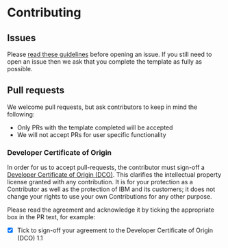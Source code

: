 # Contributing

## Issues

Please [read these guidelines](http://ibm.biz/cdt-issue-guide) before opening an issue.
If you still need to open an issue then we ask that you complete the template as
fully as possible.

## Pull requests

We welcome pull requests, but ask contributors to keep in mind the following:

* Only PRs with the template completed will be accepted
* We will not accept PRs for user specific functionality

### Developer Certificate of Origin

In order for us to accept pull-requests, the contributor must sign-off a
[Developer Certificate of Origin (DCO)](DCO1.1.txt). This clarifies the
intellectual property license granted with any contribution. It is for your
protection as a Contributor as well as the protection of IBM and its customers;
it does not change your rights to use your own Contributions for any other purpose.

Please read the agreement and acknowledge it by ticking the appropriate box in the PR
 text, for example:

- [x] Tick to sign-off your agreement to the Developer Certificate of Origin (DCO) 1.1

<!-- Append library specific information here

## General information

## Requirements

- Java 8

## Building

Execute the following command in the project directory:

```sh
./gradlew clean assemble
```

## Testing

Junit tests are available in `src/test/java`.

To execute locally, please modify values in `src/test/resources`, including:

- log4j.properties (optional)
- test.properties (required)

The settings in `test.properties` have to include Cloudant database credentials and Kafka topic details as above.
At a minimum you will need to update the values of `cloudant.db.url` `cloudant.db.username` and `cloudant.db.password`.
The Cloudant credentials must have `_admin` permission as the database referenced by `cloudant.db.url` will be
created if it does not exist and will be deleted at the end of the tests.

```sh
./gradlew test
```
